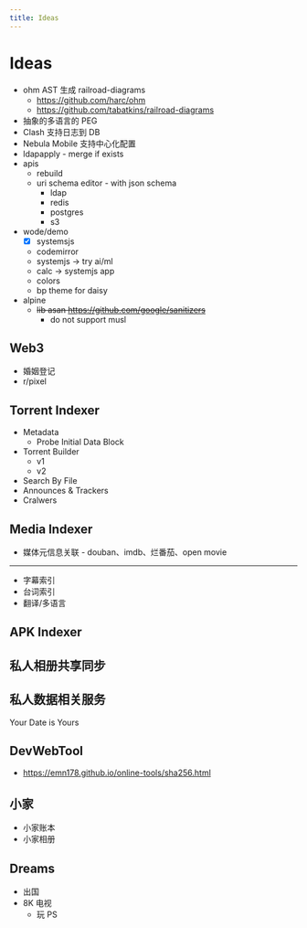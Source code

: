 ```yaml
---
title: Ideas
---
```


# Ideas

- ohm AST 生成 railroad-diagrams
  - https://github.com/harc/ohm
  - https://github.com/tabatkins/railroad-diagrams
- 抽象的多语言的 PEG
- Clash 支持日志到 DB
- Nebula Mobile 支持中心化配置
- ldapapply - merge if exists
- apis
  - rebuild
  - uri schema editor - with json schema
    - ldap
    - redis
    - postgres
    - s3
- wode/demo
  - [x] systemsjs
  - codemirror
  - systemjs -> try ai/ml
  - calc -> systemjs app
  - colors
  - bp theme for daisy
- alpine
  - ~~lib asan https://github.com/google/sanitizers~~
    - do not support musl

## Web3

- 婚姻登记
- r/pixel

## Torrent Indexer

- Metadata
  - Probe Initial Data Block
- Torrent Builder
  - v1
  - v2
- Search By File
- Announces & Trackers
- Cralwers

## Media Indexer

- 媒体元信息关联 - douban、imdb、烂番茄、open movie

---

- 字幕索引
- 台词索引
- 翻译/多语言

## APK Indexer

## 私人相册共享同步

## 私人数据相关服务

Your Date is Yours

## DevWebTool

- https://emn178.github.io/online-tools/sha256.html

## 小家

- 小家账本
- 小家相册

## Dreams

- 出国
- 8K 电视
  - 玩 PS
